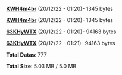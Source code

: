 [**KWH4m4br**](/data/KWH4m4br.txt) (20/12/22 - 01:20)- 1345 bytes

[**KWH4m4br**](/data/KWH4m4br.txt) (20/12/22 - 01:20)- 1345 bytes

[**63KHyWTX**](/data/63KHyWTX.txt) (20/12/22 - 01:20)- 94163 bytes

[**63KHyWTX**](/data/63KHyWTX.txt) (20/12/22 - 01:21)- 94163 bytes

**Total Datas**: 777

**Total Size**: 5.03 MB / 5.0 MB